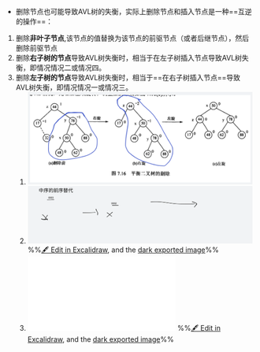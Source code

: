 - 删除节点也可能导致AVL树的失衡，实际上删除节点和插入节点是一种==互逆的操作==：
1. 删除**非叶子节点**,该节点的值替换为该节点的前驱节点（或者后继节点），然后删除前驱节点
2.  删除**右子树的节点**导致AVL树失衡时，相当于在左子树插入节点导致AVL树失衡，即情况情况二或情况四。
3.  删除**左子树的节点**导致AVL树失衡时，相当于==在右子树插入节点==导致AVL树失衡，即情况情况一或情况三。
	1. ![](attachments/AVL%E6%A0%91%E7%9A%84%E5%88%A0%E9%99%A4%E8%8A%82%E7%82%B9%202022-10-30%2016.42.37.excalidraw.svg)
	2. ![](attachments/AVL%E6%A0%91%E7%9A%84%E5%88%A0%E9%99%A4%E8%8A%82%E7%82%B9%202022-11-17%2021.03.58.excalidraw.svg)
%%[🖋 Edit in Excalidraw](attachments/AVL%E6%A0%91%E7%9A%84%E5%88%A0%E9%99%A4%E8%8A%82%E7%82%B9%202022-11-17%2021.03.58.excalidraw.md), and the [dark exported image](attachments/AVL%E6%A0%91%E7%9A%84%E5%88%A0%E9%99%A4%E8%8A%82%E7%82%B9%202022-11-17%2021.03.58.excalidraw.dark.svg)%%
	3. ![AVL树插入节点并平衡](AVL树插入节点并平衡.md)
%%[🖋 Edit in Excalidraw](attachments/AVL%E6%A0%91%E7%9A%84%E5%88%A0%E9%99%A4%E8%8A%82%E7%82%B9%202022-10-30%2016.42.37.excalidraw.md), and the [dark exported image](attachments/AVL%E6%A0%91%E7%9A%84%E5%88%A0%E9%99%A4%E8%8A%82%E7%82%B9%202022-10-30%2016.42.37.excalidraw.dark.svg)%%